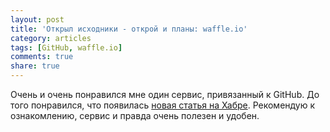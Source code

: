 ```yaml
---
layout: post
title: 'Открыл исходники - открой и планы: waffle.io'
category: articles
tags: [GitHub, waffle.io]
comments: true
share: true
---
```


Очень и очень понравился мне один сервис, привязанный к GitHub. До того понравился, что появилась [новая статья на Хабре](http://habrahabr.ru/post/221211/). Рекомендую к ознакомлению, сервис и правда очень полезен и удобен.

